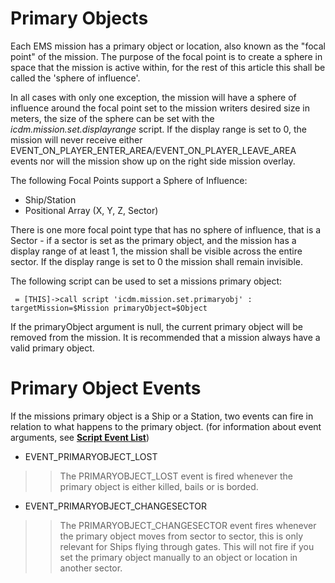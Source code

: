 # Primary Objects #

Each EMS mission has a primary object or location, also known as the "focal point" of the mission. The purpose of the focal point is to create a sphere in space that the mission is active within, for the rest of this article this shall be called the 'sphere of influence'.

In all cases with only one exception, the mission will have a sphere of influence around the focal point set to the mission writers desired size in meters, the size of the sphere can be set with the _icdm.mission.set.displayrange_ script. If the display range is set to 0, the mission will never receive either EVENT\_ON\_PLAYER\_ENTER\_AREA/EVENT\_ON\_PLAYER\_LEAVE\_AREA events nor will the mission show up on the right side mission overlay.

The following Focal Points support a Sphere of Influence:
  * Ship/Station
  * Positional Array (X, Y, Z, Sector)

There is one more focal point type that has no sphere of influence, that is a Sector - if a sector is set as the primary object, and the mission has a display range of at least 1, the mission shall be visible across the entire sector. If the display range is set to 0 the mission shall remain invisible.

The following script can be used to set a missions primary object:
```
 = [THIS]->call script 'icdm.mission.set.primaryobj' : targetMission=$Mission primaryObject=$Object
```

If the primaryObject argument is null, the current primary object will be removed from the mission. It is recommended that a mission always have a valid primary object.

# Primary Object Events #
If the missions primary object is a Ship or a Station, two events can fire in relation to what happens to the primary object.
(for information about event arguments, see **[Script Event List](EMS_Tut_Events.md)**)
  * EVENT\_PRIMARYOBJECT\_LOST
> > The PRIMARYOBJECT\_LOST event is fired whenever the primary object is either killed, bails or is borded.

  * EVENT\_PRIMARYOBJECT\_CHANGESECTOR
> > The PRIMARYOBJECT\_CHANGESECTOR event fires whenever the primary object moves from sector to sector, this is only relevant for Ships flying through gates. This will not fire if you set the primary object manually to an object or location in another sector.